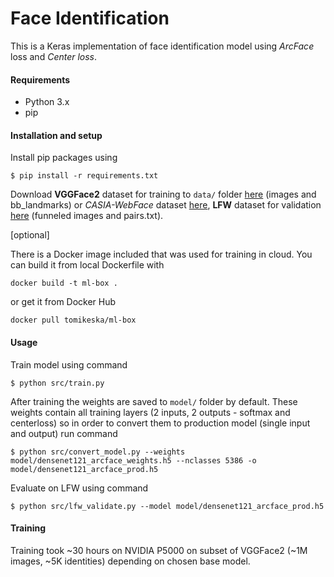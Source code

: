 # Face Identification

This is a Keras implementation of face identification model using *ArcFace* loss and *Center loss*.

#### Requirements

- Python 3.x
- pip

#### Installation and setup

Install pip packages using
```
$ pip install -r requirements.txt
```

Download **VGGFace2** dataset for training to `data/` folder [here](https://www.robots.ox.ac.uk/~vgg/data/vgg_face2/)
(images and bb_landmarks) or *CASIA-WebFace* dataset [here](https://drive.google.com/file/d/1Of_EVz-yHV7QVWQGihYfvtny9Ne8qXVz/view),
**LFW** dataset for validation [here](http://vis-www.cs.umass.edu/lfw/) (funneled images and pairs.txt).

[optional]

There is a Docker image included that was used for training in cloud. You can build it from local Dockerfile with
```
docker build -t ml-box .
```
or get it from Docker Hub
```
docker pull tomikeska/ml-box
```

#### Usage

Train model using command
```
$ python src/train.py
```

After training the weights are saved to `model/` folder by default. These weights contain all training layers (2 inputs, 2 outputs - softmax and centerloss) so in order to convert them to production model (single input and output) run command
```
$ python src/convert_model.py --weights model/densenet121_arcface_weights.h5 --nclasses 5386 -o model/densenet121_arcface_prod.h5
```

Evaluate on LFW using command

```
$ python src/lfw_validate.py --model model/densenet121_arcface_prod.h5
```

#### Training

Training took \~30 hours on NVIDIA P5000 on subset of VGGFace2 (~1M images, ~5K identities) depending on chosen base model.
